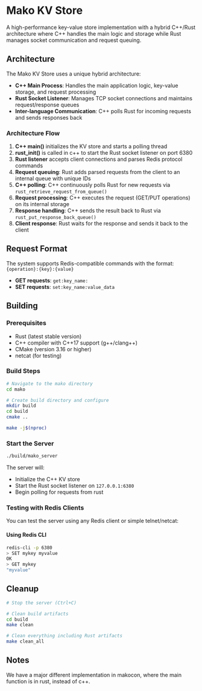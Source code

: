 # Mako KV Store

A high-performance key-value store implementation with a hybrid C++/Rust architecture where C++ handles the main logic and storage while Rust manages socket communication and request queuing.

## Architecture

The Mako KV Store uses a unique hybrid architecture:

- **C++ Main Process**: Handles the main application logic, key-value storage, and request processing
- **Rust Socket Listener**: Manages TCP socket connections and maintains request/response queues
- **Inter-language Communication**: C++ polls Rust for incoming requests and sends responses back

### Architecture Flow

1. **C++ main()** initializes the KV store and starts a polling thread
2. **rust_init()** is called in c++ to start the Rust socket listener on port 6380
3. **Rust listener** accepts client connections and parses Redis protocol commands
4. **Request queuing**: Rust adds parsed requests from the client to an internal queue with unique IDs
5. **C++ polling**: C++ continuously polls Rust for new requests via `rust_retrieve_request_from_queue()`
6. **Request processing**: C++ executes the request (GET/PUT operations) on its internal storage
7. **Response handling**: C++ sends the result back to Rust via `rust_put_response_back_queue()`
8. **Client response**: Rust waits for the response and sends it back to the client

## Request Format
The system supports Redis-compatible commands with the format: `{operation}:{key}:{value}`

- **GET requests**: `get:key_name:`
- **SET requests**: `set:key_name:value_data`

## Building

### Prerequisites

- Rust (latest stable version)
- C++ compiler with C++17 support (g++/clang++)
- CMake (version 3.16 or higher)
- netcat (for testing)

### Build Steps

```bash
# Navigate to the mako directory
cd mako

# Create build directory and configure
mkdir build
cd build
cmake ..

make -j$(nproc)
```

### Start the Server

```bash
./build/mako_server
```

The server will:
- Initialize the C++ KV store
- Start the Rust socket listener on `127.0.0.1:6380`
- Begin polling for requests from rust

### Testing with Redis Clients

You can test the server using any Redis client or simple telnet/netcat:

#### Using Redis CLI
```bash
redis-cli -p 6380
> SET mykey myvalue
OK
> GET mykey
"myvalue"
```

## Cleanup

```bash
# Stop the server (Ctrl+C)

# Clean build artifacts
cd build
make clean

# Clean everything including Rust artifacts
make clean_all
```

## Notes
We have a major different implementation in makocon, where the main function is in rust, instead of c++.